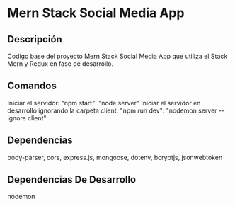 # Mern Stack Social Media App

## Descripción

Codigo base del proyecto Mern Stack Social Media App que utiliza el Stack Mern y Redux en fase de desarrollo.

## Comandos

Iniciar el servidor: "npm start": "node server"
Iniciar el servidor en desarrollo ignorando la carpeta client: "npm run dev": "nodemon server --ignore client"

## Dependencias

body-parser, cors, express.js, mongoose, dotenv, bcryptjs, jsonwebtoken

## Dependencias De Desarrollo

nodemon
